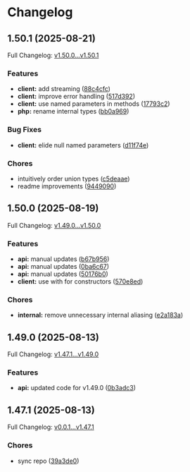 # Changelog

## 1.50.1 (2025-08-21)

Full Changelog: [v1.50.0...v1.50.1](https://github.com/dodopayments/dodopayments-php/compare/v1.50.0...v1.50.1)

### Features

* **client:** add streaming ([88c4cfc](https://github.com/dodopayments/dodopayments-php/commit/88c4cfc93111ed59f1b14cd63ccd9633e794db88))
* **client:** improve error handling ([517d392](https://github.com/dodopayments/dodopayments-php/commit/517d3921fca8921dba641bfed933b4b0b9a47109))
* **client:** use named parameters in methods ([17793c2](https://github.com/dodopayments/dodopayments-php/commit/17793c2690b5b57dc2254bd7cc01ad4ffca0ccfc))
* **php:** rename internal types ([bb0a969](https://github.com/dodopayments/dodopayments-php/commit/bb0a969990ee5729920dd185b7f0f644a9928dc2))


### Bug Fixes

* **client:** elide null named parameters ([d11f74e](https://github.com/dodopayments/dodopayments-php/commit/d11f74e0c353f942e12690d7a3c13cdeba917aea))


### Chores

* intuitively order union types ([c5deaae](https://github.com/dodopayments/dodopayments-php/commit/c5deaae1de00a2b8718e033342ae7fea3e7a0d8c))
* readme improvements ([9449090](https://github.com/dodopayments/dodopayments-php/commit/944909087c9359a2502c7468d23204b283f1bd48))

## 1.50.0 (2025-08-19)

Full Changelog: [v1.49.0...v1.50.0](https://github.com/dodopayments/dodopayments-php/compare/v1.49.0...v1.50.0)

### Features

* **api:** manual updates ([b67b956](https://github.com/dodopayments/dodopayments-php/commit/b67b9561ffee0daa8c0597b638f0a0aa74cfda9f))
* **api:** manual updates ([0ba6c67](https://github.com/dodopayments/dodopayments-php/commit/0ba6c677a0af25cad05ca8fe91f376a840ff5e26))
* **api:** manual updates ([50176b0](https://github.com/dodopayments/dodopayments-php/commit/50176b0c2f2036d63889fc312cad5d077bb8fc52))
* **client:** use with for constructors ([570e8ed](https://github.com/dodopayments/dodopayments-php/commit/570e8ed9a99c40abcdcf0bb75c260b74b132da24))


### Chores

* **internal:** remove unnecessary internal aliasing ([e2a183a](https://github.com/dodopayments/dodopayments-php/commit/e2a183a5f65a03e7bbe2ebf5c82c5c22b4547ad6))

## 1.49.0 (2025-08-13)

Full Changelog: [v1.47.1...v1.49.0](https://github.com/dodopayments/dodopayments-php/compare/v1.47.1...v1.49.0)

### Features

* **api:** updated code for v1.49.0 ([0b3adc3](https://github.com/dodopayments/dodopayments-php/commit/0b3adc3443e4ea27705c816f29020834bad0a3d0))

## 1.47.1 (2025-08-13)

Full Changelog: [v0.0.1...v1.47.1](https://github.com/dodopayments/dodopayments-php/compare/v0.0.1...v1.47.1)

### Chores

* sync repo ([39a3de0](https://github.com/dodopayments/dodopayments-php/commit/39a3de0b795b75eecf9c7dc0dbfa3e55fd9ed7bc))
